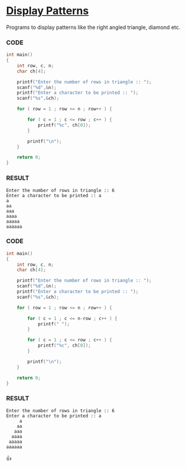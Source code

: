 [Display Patterns](http://codemons.com/codebase/)
===============

Programs to display patterns like the right angled triangle, diamond etc.

### CODE
```c
int main()
{
    int row, c, n;
    char ch[4];

    printf("Enter the number of rows in triangle :: ");
    scanf("%d",&n);
    printf("Enter a character to be printed :: ");
    scanf("%s",&ch);

    for ( row = 1 ; row <= n ; row++ ) {

        for ( c = 1 ; c <= row ; c++ ) {
            printf("%c", ch[0]);
        }

        printf("\n");
    }

    return 0;
}
```

### RESULT
```
Enter the number of rows in triangle :: 6
Enter a character to be printed :: a
a
aa
aaa
aaaa
aaaaa
aaaaaa
```

### CODE
```c
int main()
{
    int row, c, n;
    char ch[4];

    printf("Enter the number of rows in triangle :: ");
    scanf("%d",&n);
    printf("Enter a character to be printed :: ");
    scanf("%s",&ch);

    for ( row = 1 ; row <= n ; row++ ) {

        for ( c = 1 ; c <= n-row ; c++ ) {
            printf(" ");
        }

        for ( c = 1 ; c <= row ; c++ ) {
            printf("%c", ch[0]);
        }

        printf("\n");
    }

    return 0;
}
```

### RESULT
```
Enter the number of rows in triangle :: 6
Enter a character to be printed :: a
     a
    aa
   aaa
  aaaa
 aaaaa
aaaaaa
```

:+1:
